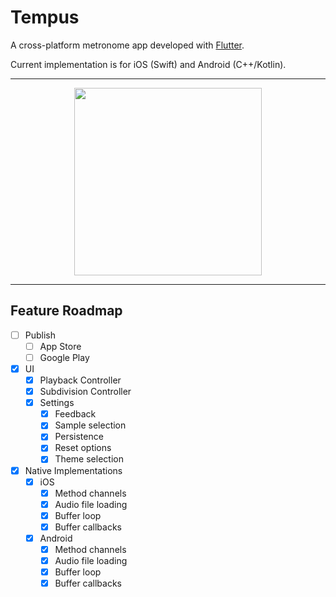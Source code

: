 # Tempus

A cross-platform metronome app developed with [Flutter](https://flutter.dev/).

Current implementation is for iOS (Swift) and Android (C++/Kotlin).

---

<div align="center">
  <img src="https://github.com/LvnL/metronomic/assets/39525477/4019440c-07d1-406d-b508-2a16957e7d76" width="300"/>
</div>

---

## Feature Roadmap
- [ ] Publish
  - [ ] App Store
  - [ ] Google Play
- [x] UI
  - [x] Playback Controller
  - [x] Subdivision Controller
  - [x] Settings
    - [x] Feedback
    - [x] Sample selection
    - [x] Persistence
    - [x] Reset options
    - [x] Theme selection
- [x] Native Implementations
  - [x] iOS
    - [x] Method channels
    - [x] Audio file loading
    - [x] Buffer loop
    - [x] Buffer callbacks
  - [x] Android
    - [x] Method channels
    - [x] Audio file loading
    - [x] Buffer loop
    - [x] Buffer callbacks
